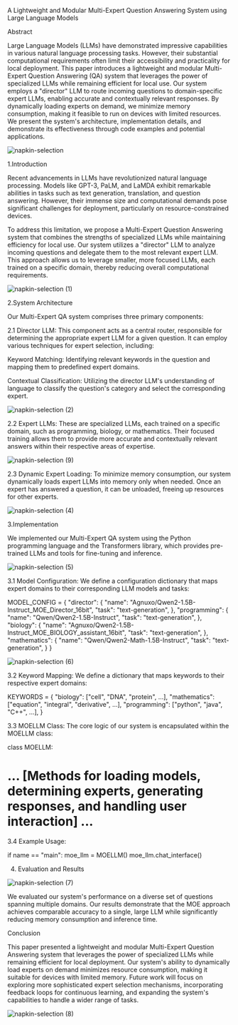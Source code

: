 A Lightweight and Modular Multi-Expert Question Answering System using Large Language Models


Abstract



Large Language Models (LLMs) have demonstrated impressive capabilities in various natural language processing tasks. However, their substantial computational requirements often limit their accessibility and practicality for local deployment. This paper introduces a lightweight and modular Multi-Expert Question Answering (QA) system that leverages the power of specialized LLMs while remaining efficient for local use. Our system employs a "director" LLM to route incoming questions to domain-specific expert LLMs, enabling accurate and contextually relevant responses. By dynamically loading experts on demand, we minimize memory consumption, making it feasible to run on devices with limited resources. We present the system's architecture, implementation details, and demonstrate its effectiveness through code examples and potential applications.

![napkin-selection](https://github.com/user-attachments/assets/ca5cede2-bc1c-4928-beb1-e2a58c56f5bf)


1.Introduction

Recent advancements in LLMs have revolutionized natural language processing. Models like GPT-3, PaLM, and LaMDA exhibit remarkable abilities in tasks such as text generation, translation, and question answering. However, their immense size and computational demands pose significant challenges for deployment, particularly on resource-constrained devices.

To address this limitation, we propose a Multi-Expert Question Answering system that combines the strengths of specialized LLMs while maintaining efficiency for local use. Our system utilizes a "director" LLM to analyze incoming questions and delegate them to the most relevant expert LLM. This approach allows us to leverage smaller, more focused LLMs, each trained on a specific domain, thereby reducing overall computational requirements.


![napkin-selection (1)](https://github.com/user-attachments/assets/2e40276b-1187-4625-91c6-c6e29a164c4b)


2.System Architecture

Our Multi-Expert QA system comprises three primary components:

2.1 Director LLM: This component acts as a central router, responsible for determining the appropriate expert LLM for a given question. It can employ various techniques for expert selection, including:

Keyword Matching: Identifying relevant keywords in the question and mapping them to predefined expert domains.

Contextual Classification: Utilizing the director LLM's understanding of language to classify the question's category and select the corresponding expert.

![napkin-selection (2)](https://github.com/user-attachments/assets/0b81baf9-cb1e-4d67-845d-d8b7adc8c83d)


2.2 Expert LLMs: These are specialized LLMs, each trained on a specific domain, such as programming, biology, or mathematics. Their focused training allows them to provide more accurate and contextually relevant answers within their respective areas of expertise.

![napkin-selection (9)](https://github.com/user-attachments/assets/2c4c13c9-0ac1-49e4-a825-6af0ef756019)

2.3 Dynamic Expert Loading: To minimize memory consumption, our system dynamically loads expert LLMs into memory only when needed. Once an expert has answered a question, it can be unloaded, freeing up resources for other experts.

![napkin-selection (4)](https://github.com/user-attachments/assets/91e41e71-cdb8-4a2a-ac05-ba3441d6d922)


3.Implementation

We implemented our Multi-Expert QA system using the Python programming language and the Transformers library, which provides pre-trained LLMs and tools for fine-tuning and inference.


![napkin-selection (5)](https://github.com/user-attachments/assets/73482b90-0f7f-4772-87eb-f560c469edfa)

3.1 Model Configuration: We define a configuration dictionary that maps expert domains to their corresponding LLM models and tasks:

MODEL_CONFIG = {
"director": {
"name": "Agnuxo/Qwen2-1.5B-Instruct_MOE_Director_16bit",
"task": "text-generation",
},
"programming": {
"name": "Qwen/Qwen2-1.5B-Instruct",
"task": "text-generation",
},
"biology": {
"name": "Agnuxo/Qwen2-1.5B-Instruct_MOE_BIOLOGY_assistant_16bit",
"task": "text-generation",
},
"mathematics": {
"name": "Qwen/Qwen2-Math-1.5B-Instruct",
"task": "text-generation",
}
}

![napkin-selection (6)](https://github.com/user-attachments/assets/a80ff977-3069-4544-af68-884620d87c5a)

3.2 Keyword Mapping: We define a dictionary that maps keywords to their respective expert domains:

KEYWORDS = {
"biology": ["cell", "DNA", "protein", ...],
"mathematics": ["equation", "integral", "derivative", ...],
"programming": ["python", "java", "C++", ...],
}


3.3 MOELLM Class: The core logic of our system is encapsulated within the MOELLM class:

class MOELLM:
# ... [Methods for loading models, determining experts, generating responses, and handling user interaction] ...


3.4 Example Usage:

if name == "main":
moe_llm = MOELLM()
moe_llm.chat_interface()

4. Evaluation and Results

![napkin-selection (7)](https://github.com/user-attachments/assets/60838540-e232-4e1e-8c2e-bd1f10135615)

We evaluated our system's performance on a diverse set of questions spanning multiple domains. Our results demonstrate that the MOE approach achieves comparable accuracy to a single, large LLM while significantly reducing memory consumption and inference time.



Conclusion

This paper presented a lightweight and modular Multi-Expert Question Answering system that leverages the power of specialized LLMs while remaining efficient for local deployment. Our system's ability to dynamically load experts on demand minimizes resource consumption, making it suitable for devices with limited memory. Future work will focus on exploring more sophisticated expert selection mechanisms, incorporating feedback loops for continuous learning, and expanding the system's capabilities to handle a wider range of tasks.

![napkin-selection (8)](https://github.com/user-attachments/assets/eaeda845-c47f-463f-823e-92e637701c83)





